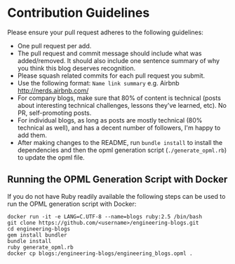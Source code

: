 # Contribution Guidelines

Please ensure your pull request adheres to the following guidelines:

- One pull request per add.
- The pull request and commit message should include what was added/removed. It should also include one sentence summary of why you think this blog deserves recognition.
- Please squash related commits for each pull request you submit.
- Use the following format: `Name link summary` e.g. Airbnb http://nerds.airbnb.com/
- For company blogs, make sure that 80% of content is technical (posts about interesting technical challenges, lessons they've learned, etc). No PR, self-promoting posts.
- For individual blogs, as long as posts are mostly technical (80% technical as well), and has a decent number of followers, I'm happy to add them.
- After making changes to the README, run `bundle install` to install the dependencies and then the opml generation script (`./generate_opml.rb`) to update the opml file.

## Running the OPML Generation Script with Docker
If you do not have Ruby readily available the following steps can be used to run the OPML generation script with Docker:

```
docker run -it -e LANG=C.UTF-8 --name=blogs ruby:2.5 /bin/bash
git clone https://github.com/<username>/engineering-blogs.git
cd engineering-blogs
gem install bundler
bundle install
ruby generate_opml.rb
docker cp blogs:/engineering-blogs/engineering_blogs.opml .
```
